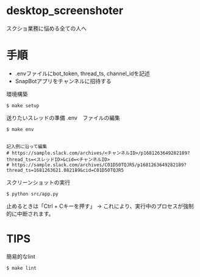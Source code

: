 # desktop_screenshoter

スクショ業務に悩める全ての人へ

# 手順
- .envファイルにbot_token, thread_ts, channel_idを記述
- SnapBotアプリをチャンネルに招待する

環境構築
```
$ make setup
```

送りたいスレッドの準備 .env　ファイルの編集
```
$ make env


記入例に沿って編集
# https://sample.slack.com/archives/<チャンネルID>/p1681263649282189?thread_ts=<スレッドID>&cid=<チャンネルID>
# https://sample.slack.com/archives/C01D50TQJR5/p1681263649282189?thread_ts=1681263621.082189&cid=C01D50TQJR5
```



スクリーンショットの実行
```
$ python src/app.py
```
止めるときは「Ctrl + Cキーを押す」
→ これにより、実行中のプロセスが強制的に中断されます。


# TIPS

簡易的なlint

```
$ make lint
```